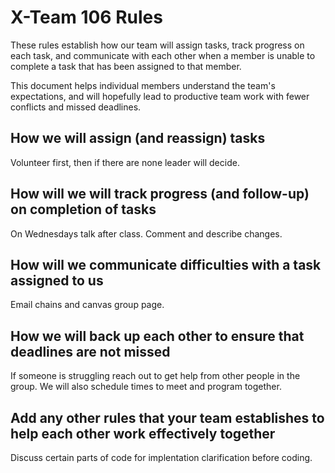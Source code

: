 # X-Team 106 Rules

These rules establish how our team will assign tasks,
track progress on each task, and communicate with each other 
when a member is unable to complete a task that has been assigned to that member.

This document helps individual members understand the team's expectations,
and will hopefully lead to productive team work with fewer conflicts
and missed deadlines.

## How we will assign (and reassign) tasks
Volunteer first, then if there are none leader will decide.


## How will we will track progress (and follow-up) on completion of tasks
On Wednesdays talk after class. Comment and describe changes.


## How will we communicate difficulties with a task assigned to us
Email chains and canvas group page.


## How we will back up each other to ensure that deadlines are not missed
If someone is struggling reach out to get help from other people in the group. 
We will also schedule times to meet and program together.


## Add any other rules that your team establishes to help each other work effectively together

Discuss certain parts of code for implentation clarification before coding.


